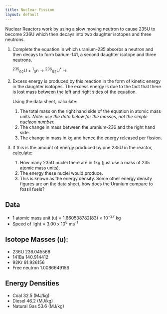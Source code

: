 ```yaml
---
title: Nuclear Fission
layout: default
---
```

Nuclear Reactors work by using a slow moving neutron to cause 235U to become 236U which then decays into two daughter isotopes and three neutrons.

1.  Complete the equation in which uranium-235 absorbs a neutron and then decays to form barium-141, a second daughter isotope and three neutrons.
    <div><sup>235</sup><sub>92</sub>U + <sup>1</sup><sub>0</sub>n &rarr; <sup>236</sup><sub>92</sub>U<sup>*</sup> &rarr;</div>

1. Excess energy is produced by this reaction in the form of kinetic energy in the daughter isotopes.  The excess energy is due to the fact that there is lost mass between the left and right sides of the equation.

    Using the data sheet, calculate:
    1. The total mass on the right hand side of the equation in atomic mass units. *Note: use the data below for the masses, not the simple nucleon number.*
    1. The change in mass between the uranium-236 and the right hand side.
    1. The change in mass in kg and hence the energy released per fission.

1. If this is the amount of energy produced by one 235U in the reactor, calculate:
    1. How many 235U nuclei there are in 1kg (just use a mass of 235 atomic mass units).
    1. The energy these nuclei would produce.
    1. This is known as the energy density.  Some other energy density figures are on the data sheet, how does the Uranium compare to fossil fuels?

## Data
* 1 atomic mass unit (u) = 1.660538782(83) × 10<sup>−27</sup> kg
* Speed of light = 3.00 x 10<sup>8</sup> ms<sup>-1</sup>

## Isotope Masses (u):
* 236U    236.045568
* 141Ba   140.914412
* 92Kr    91.926156
* Free neutron    1.0086649156

## Energy Densities
* Coal    32.5 (MJ/kg)
* Diesel  46.2 (MJ/kg)
* Natural Gas 53.6 (MJ/kg)


